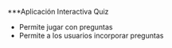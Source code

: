 ***Aplicación Interactiva Quiz
* Permite jugar con preguntas
* Permite a los usuarios incorporar preguntas